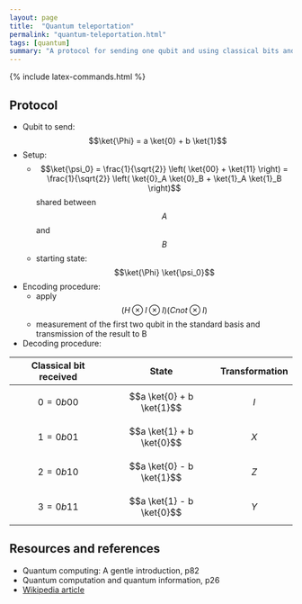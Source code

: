 ```yaml
---
layout: page
title:  "Quantum teleportation"
permalink: "quantum-teleportation.html"
tags: [quantum]
summary: "A protocol for sending one qubit and using classical bits and a previously shared EPR pair"
---
```

{% include latex-commands.html %}


## Protocol
* Qubit to send: $$\ket{\Phi} = a \ket{0} + b \ket{1}$$
* Setup:
    - $$\ket{\psi_0} = \frac{1}{\sqrt{2}} \left( \ket{00} + \ket{11} \right) = \frac{1}{\sqrt{2}} \left( \ket{0}_A \ket{0}_B + \ket{1}_A \ket{1}_B \right)$$ shared between $$A$$ and $$B$$
    - starting state: $$\ket{\Phi} \ket{\psi_0}$$
* Encoding procedure:
    - apply $$(H \otimes I \otimes I)(Cnot \otimes I)$$
    - measurement of the first two qubit in the standard basis and transmission of the result to B
* Decoding procedure:

| Classical bit received | State | Transformation |
|:-:|:-:|:-:|
|$$0 = 0b00$$| $$a \ket{0} + b \ket{1}$$ | $$I$$ |
|$$1 = 0b01$$| $$a \ket{1} + b \ket{0}$$ | $$X$$ |
|$$2 = 0b10$$| $$a \ket{0} - b \ket{1}$$ | $$Z$$ |
|$$3 = 0b11$$| $$a \ket{1} - b \ket{0}$$ | $$Y$$ |


## Resources and references
* Quantum computing: A gentle introduction, p82
* Quantum computation and quantum information, p26
* [Wikipedia article](https://en.wikipedia.org/wiki/Quantum_teleportation)
